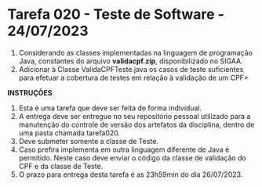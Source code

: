 # Tarefa 020 - Teste de Software - 24/07/2023

1. Considerando as classes implementadas na linguagem de programação Java, constantes do arquivo **validacpf.zip**, disponibilizado no SIGAA.
2. Adicionar à Classe ValidaCPFTeste.java os casos de teste suficientes para efetuar a cobertura de testes em relação à validação de um CPF>

**INSTRUÇÕES**
1. Esta é uma tarefa que deve ser feita de forma individual.
2. A entrega deve ser entregue no seu repositório pessoal utilizado para a manutenção do controle de versão dos artefatos da disciplina, dentro de uma pasta chamada tarefa020.
3. Deve submeter somente a classe de Teste.
4. Caso prefira implementa em outra linguagem diferente de Java é permitido. Neste caso deve enviar o código da classe de validação do CPF e da classe de Teste.
5. O prazo para entrega desta tarefa é as 23h59min do dia 26/07/2023.
